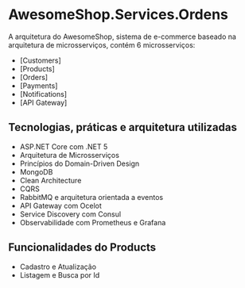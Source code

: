 # AwesomeShop.Services.Ordens

A arquitetura do AwesomeShop, sistema de e-commerce baseado na arquitetura de microsserviços, contém 6 microsserviços:
- [Customers]
- [Products]
- [Orders]
- [Payments]
- [Notifications]
- [API Gateway]

## Tecnologias, práticas e arquitetura utilizadas
- ASP.NET Core com .NET 5
- Arquitetura de Microsserviços
- Princípios do Domain-Driven Design
- MongoDB
- Clean Architecture
- CQRS
- RabbitMQ e arquitetura orientada a eventos
- API Gateway com Ocelot 
- Service Discovery com Consul
- Observabilidade com Prometheus e Grafana

## Funcionalidades do Products
- Cadastro e Atualização
- Listagem e Busca por Id
